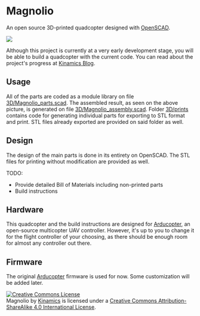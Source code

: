 Magnolio
========
An open source 3D-printed quadcopter designed with <a href="http://www.openscad.org/">OpenSCAD</a>.

<img src="http://make.kinamics.com/wp-content/uploads/2014/08/new-drone.png">

Although this project is currently at a very early development stage, you will be able to build a quadcopter with the current code. You can read about the project's progress at <a href="http://make.kinamics.com">Kinamics Blog</a>.

<h2>Usage</h2>
All of the parts are coded as a module library on file <a href="https://github.com/jmortiz/Magnolio/blob/master/3D/Magnolio_parts.scad">3D/Magnolio_parts.scad</a>. The assembled result, as seen on the above picture, is generated on file <a href="https://github.com/jmortiz/Magnolio/blob/master/3D/Magnolio_assembly.scad">3D/Magnolio_assembly.scad</a>.
Folder <a href="https://github.com/jmortiz/Magnolio/tree/master/3D/prints">3D/prints</a> contains code for generating individual parts for exporting to STL format and print. STL files already exported are provided on said folder as well.

<h2>Design</h2>
The design of the main parts is done in its entirety on OpenSCAD. The STL files for printing without modification are provided as well.

TODO:
<ul>
  <li>Provide detailed Bill of Materials including non-printed parts</li>
  <li>Build instructions</li>
</ul>

<h2>Hardware</h2>

This quadcopter and the build instructions are designed for <a href="http://copter.ardupilot.com/">Arducopter</a>, an open-source multicopter UAV controller. However, it's up to you to change it for the flight controller of your choosing, as there should be enough room for almost any controller out there.

<h2>Firmware</h2>
The original <a href="http://copter.ardupilot.com/">Arducopter</a> firmware is used for now. Some customization will be added later.


<a rel="license" href="http://creativecommons.org/licenses/by-sa/4.0/"><img alt="Creative Commons License" style="border-width:0" src="https://i.creativecommons.org/l/by-sa/4.0/88x31.png" /></a><br /><span xmlns:dct="http://purl.org/dc/terms/" property="dct:title">Magnolio</span> by <a xmlns:cc="http://creativecommons.org/ns#" href="http://make.kinamics.com" property="cc:attributionName" rel="cc:attributionURL">Kinamics</a> is licensed under a <a rel="license" href="http://creativecommons.org/licenses/by-sa/4.0/">Creative Commons Attribution-ShareAlike 4.0 International License</a>.
